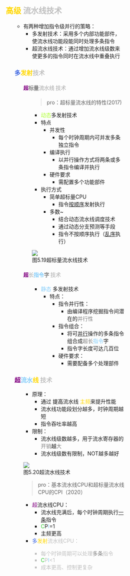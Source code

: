 <div style="float: left; width: 64%; padding: 1%;">

##  <span style="color: Gold;">高级</span> <span style="color: silver;">流水线技术  

<ul>

- 有两种增加指令级并行的策略：
  - 多发射技术：采用多个内部功能部件，使流水线功能段能同时处理多条指令
  - 超流水线技术：通过增加流水线级数来使更多的指令同时在流水线中重叠执行

### <span style="color: RoyalBlue;">多</span><span style="color: Gold;">发射</span><span style="color: silver;">技术

<ul>

#### <span style="color: purple;">超</span><span style="color: silver;"><span style="color: gray;">标量</span>流水线 技术  

<ul>

>pro：超标量流水线的特性(2017)  

-  <span style="color: GreenYellow;">动态</span>多发射技术
  - 特点
    - 并发性
      - 每个时钟周期内可并发多条独立指令
    - 编译执行
      - 以并行操作方式将两条或多条指令编译并执行
    - 硬件要求
      - 需配置多个功能部件
  - 执行方式
    - 简单超标量CPU
      - 指令<u>按顺序</u>发射执行
    - 多数~
      - 结合动态流水线调度技术
      - 通过动态分支预测等手段
      - 指令不按顺序执行（<u>乱序</u>执行）

![](https://cdn-mineru.openxlab.org.cn/model-mineru/prod/3fb915064ad6368ced430ed580e5bb36216c80da07ef16f0bb6a2923dd9be00f.jpg)  
图5.19超标量流水线技术  

</ul>

#### <span style="color: purple;">超</span><span style="color: silver;">长<span style="color: LightSkyBlue;">指令</span><span style="color: gray;">字</span> 技术  

<ul>

- <span style="color: LightSkyBlue;">静态</span> 多发射技术
  - 特点：
    - 指令并行性：
      - 由编译程序挖掘指令间潜在的<span style="color: gray;">并行性</span>
    - 指令组合：
      - 将可<u>并行</u>操作的多条指令组合成<span style="color: gray;">超长</span><span style="color: LightSkyBlue;">指令</span>字
      - 指令字长度可达几百位
    - 硬件要求：
      - 需要配备多个处理部件

</ul>

</ul>

### <span style="color: purple;">超</span><span style="color: LightSkyBlue;">流水</span><span style="color: Gold;">线</span> <span style="color: silver;">技术  

<ul>

- 原理：
  - 通过 <span style="color: black;">提高</span>流水线 <span style="color: Gold;">主频</span>来提升性能
  - 流水线功能段划分越多，时钟周期越短
  - 指令吞吐率越高
- 限制：
  - 流水线级数越多，用于流水寄存器的<span style="color: gray;">开销</span>越<span style="color: gray;">大</span>
  - 流水线级数有限制，NOT越多越好

![](https://cdn-mineru.openxlab.org.cn/model-mineru/prod/742aac8f955fdb4c6ca794363252545db1e5f37ff8e48bc846bf71986d0fa0d6.jpg)  
图5.20超流水线技术  

>pro：基本流水线CPU和超标量流水线CPU的CPI（2020）  

- <span style="color: purple;">超</span>流水线CPU：
  - 流水线充满后，每个时钟周期执行<u>一条</u>指令
  -  <span style="color: LimeGreen;">C</span>P<span style="color: LightSkyBlue;">I</span>=1
  - 主频更高
- <span style="color: RoyalBlue;">多</span><span style="color: Gold;">发射</span><span style="color: silver;">流水线CPU：
  - 每个时钟周期可以处理<span style="color: gray;">多条</span>指令
  -  <span style="color: LimeGreen;">C</span>P<span style="color: LightSkyBlue;">I</span><1
  - 成本更高、控制更复杂

</ul>

</ul>

</ul>
</div>
<div style="float: right; width: 26%; padding: 1%;">

</div>
<div style="clear: both;"></div>
